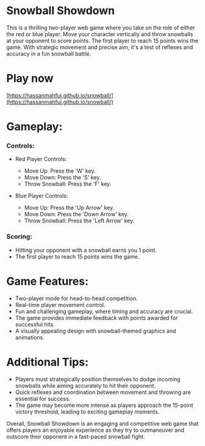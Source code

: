 # Snowball Showdown
This is a thrilling two-player web game where you take on the role of either the red or blue player. Move your character vertically and throw snowballs at your opponent to score points. The first player to reach 15 points wins the game. With strategic movement and precise aim, it's a test of reflexes and accuracy in a fun snowball battle.

# Play now
[https://hassanmahfuj.github.io/snowball/](https://hassanmahfuj.github.io/snowball/)

# Gameplay:
### Controls:
- Red Player Controls:

  - Move Up: Press the 'W' key.
  - Move Down: Press the 'S' key.
  - Throw Snowball: Press the 'F' key.

- Blue Player Controls:

  - Move Up: Press the 'Up Arrow' key.
  - Move Down: Press the 'Down Arrow' key.
  - Throw Snowball: Press the 'Left Arrow' key.

### Scoring:
- Hitting your opponent with a snowball earns you 1 point.
- The first player to reach 15 points wins the game.

# Game Features:
- Two-player mode for head-to-head competition.
- Real-time player movement control.
- Fun and challenging gameplay, where timing and accuracy are crucial.
- The game provides immediate feedback with points awarded for successful hits.
- A visually appealing design with snowball-themed graphics and animations.

# Additional Tips:
- Players must strategically position themselves to dodge incoming snowballs while aiming accurately to hit their opponent.
- Quick reflexes and coordination between movement and throwing are essential for success.
- The game may become more intense as players approach the 15-point victory threshold, leading to exciting gameplay moments.

Overall, Snowball Showdown is an engaging and competitive web game that offers players an enjoyable experience as they try to outmaneuver and outscore their opponent in a fast-paced snowball fight.
